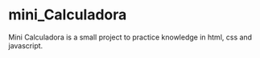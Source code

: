 # mini_Calculadora
Mini Calculadora is a small project to practice knowledge in html, css and javascript.
